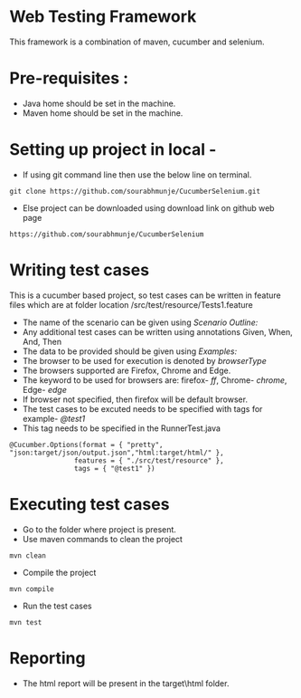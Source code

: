# Web Testing Framework
This framework is a combination of maven, cucumber and selenium.

# Pre-requisites :
- Java home should be set in the machine.
- Maven home should be set in the machine.

# Setting up project in local - 
- If using git command line then use the below line on terminal.
```
git clone https://github.com/sourabhmunje/CucumberSelenium.git
```

- Else project can be downloaded using download link on github web page

```
https://github.com/sourabhmunje/CucumberSelenium
```

# Writing test cases 
This is a cucumber based project, so test cases can be written in feature files which are at folder location /src/test/resource/Tests1.feature

- The name of the scenario can be given using _Scenario Outline:_
- Any additional test cases can be written using annotations Given, When, And, Then
- The data to be provided should be given using _Examples:_
- The browser to be used for execution is denoted by _browserType_
- The browsers supported are Firefox, Chrome and Edge.
- The keyword to be used for browsers are: firefox- _ff_, Chrome- _chrome_, Edge- _edge_
- If browser not specified, then firefox will be default browser.
- The test cases to be excuted needs to be specified with tags for example- _@test1_
- This tag needs to be specified in the RunnerTest.java
```
@Cucumber.Options(format = { "pretty", "json:target/json/output.json","html:target/html/" },
				features = { "./src/test/resource" },
				tags = { "@test1" })
```

# Executing test cases

- Go to the folder where project is present.
- Use maven commands to clean the project
```
mvn clean
```
- Compile the project
```
mvn compile
```
- Run the test cases
```
mvn test
```

# Reporting 
- The html report will be present in the target\html folder.



